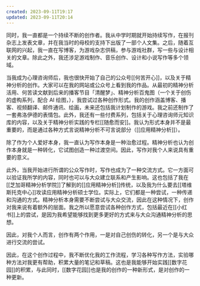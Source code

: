 ```yaml
---
created: 2023-09-11T19:17
updated: 2023-09-11T20:14
---
```

同时，我一直都是一个持续不断的创作者。我从中学时期就开始持续写作，在报刊杂志上发表文章，并在我当时的母校的支持下出版了一部个人文集。之后，随着互联网的兴起，我一直在写博客，为游戏杂志供稿，参与游戏社群，写一些与设计相关的文章。除此之外，我还涉足游戏制作、音乐创作、设计和小说写作等多个领域。

当我成为心理咨询师后，我也很快开始了自己的公众号[[何苦开心]]，以及关于精神分析的创作。大家可以在我的网站或公众号上看到我的作品。从最初的精神分析活用、何苦读文献到后来的播客节目「清醒梦」、精神分析百鬼图（一个关于创伤的虚构系列，配合 AI 绘图，），我尝试过各种创作形式。我的创作涵盖博客、播客、视频翻译、邮件通讯、绘画，未来还包括我计划制作的游戏。我之前还制作了一套弗洛伊德的表情包。此外，我还有一些付费系列，包括关于心理咨询师元知识库的内容，以及关于精神分析实践的专栏[[随愈而安]]。我认为形式本身并不是最重要的，而是通过各种方式言说精神分析不可言说部分（[[应用精神分析]]）。

除了作为个人爱好本身，我一直认为写作本身是一种治愈过程。精神分析也认为创作本身就是一种转化，它试图创造一种过渡空间。因此，写作对我个人来说具有重要的意义。

此外，当我开始进行所谓的公众写作时，写作也成为了一种交流方式。它一方面可以验证我所学的内容，同时也可以与大众建立联系和产生影响。这也包括了我在[[芝加哥精神分析学院]]了解到的[[应用精神分析]]传统，以及我为什么要去[[塔维斯托克中心]]攻读应用精神分析硕士学位。实际上，它们都是一种尝试，一种传递和沟通的方式。精神分析本身需要不断尝试与大众交流，因此在这种情况下，创作对我来说有着额外的层面。我之所以愿意尝试各种创作方式，包括最近在[[小红书]]上的尝试，是因为我希望能够找到更多更好的方式来与大众沟通精神分析的思想。

因此，对我个人而言，创作有两个作用，一是对自己创伤的转化，另一个是与大众进行交流的尝试。

因此，在这个创作过程中，我不断优化我的工作流程，学习各种写作方法，实验哪种方法对我更有帮助，积累大量的笔记和草稿。这也是我能够开始实践[[数字花园]]的积累，与此同时，[[数字花园]]也是我的创作的一种新形式，是对创作的一种更新。
